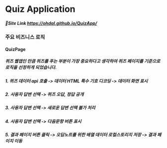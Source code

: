 # Quiz Application

##### 🔗Site Link <https://ohdal.github.io/QuizApp/>

### 주요 비즈니스 로직

#### QuizPage
##### 퀴즈 웹앱인 만큼 퀴즈를 푸는 부분이 가장 중요하다고 생각하여 퀴즈 페이지를 기준으로 로직을 선정하게 되었습니다.

##### 1. 퀴즈 데이터 api 호출 -> 데이터 HTML 특수 기호 디코딩 -> 데이터 화면 표시

##### 2. 사용자 답변 선택 -> 퀴즈 오답, 정답 공개

##### 3. 사용자 답변 선택 -> 새로운 답변 선택 불가 처리

##### 4. 사용자 답변 선택 -> 다음문항 버튼 표시

##### 5. 결과 페이지 버튼 클릭 -> 오답노트를 위한 배열 데이터 로컬스토리지 저장 -> 결과 페이지 이동
